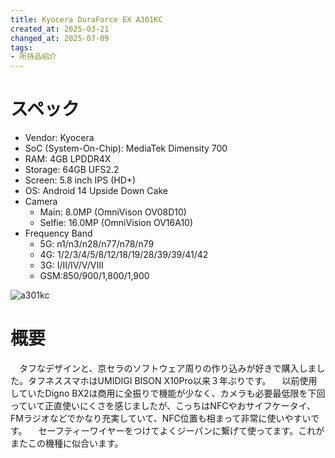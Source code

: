 ```yaml
---
title: Kyocera DuraForce EX A301KC
created_at: 2025-03-21
changed_at: 2025-07-09
tags:
- 所持品紹介
---
```


# スペック
- Vendor: Kyocera
- SoC (System-On-Chip): MediaTek Dimensity 700
- RAM: 4GB LPDDR4X
- Storage: 64GB UFS2.2
- Screen: 5.8 inch IPS (HD+)
- OS: Android 14 Upside Down Cake
- Camera
  - Main: 8.0MP (OmniVison OV08D10)
  - Selfie: 16.0MP (OmniVision OV16A10)
- Frequency Band
  - 5G: n1/n3/n28/n77/n78/n79
  - 4G: 1/2/3/4/5/8/12/18/19/28/39/39/41/42
  - 3G: I/II/IV/V/VIII
  - GSM:850/900/1,800/1,900 

![a301kc](https://media.misskeyusercontent.jp/io/e01ee408-7619-4825-b3c9-5783b9ffd03d.jpg)

# 概要
　タフなデザインと、京セラのソフトウェア周りの作り込みが好きで購入しました。タフネススマホはUMIDIGI BISON X10Pro以来３年ぶりです。
　以前使用していたDigno BX2は商用に全振りで機能が少なく、カメラも必要最低限を下回っていて正直使いにくさを感じましたが、こっちはNFCやおサイフケータイ、FMラジオなどでかなり充実していて、NFC位置も相まって非常に使いやすいです。
　セーフティーワイヤーをつけてよくジーパンに繋げて使ってます。これがまたこの機種に似合います。